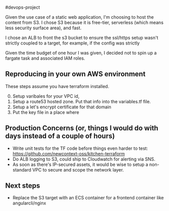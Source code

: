 #devops-project

Given the use case of a static web application, I'm choosing to host the content from S3. I chose S3 because it is free-tier, serverless (which means less security surface area), and fast. 

I chose an ALB to front the s3 bucket to ensure the ssl/https setup wasn't strictly coupled to a target, for example, if the config was strictly 

Given the time budget of one hour I was given, I decided not to spin up a fargate task and associated IAM roles.

## Reproducing in your own AWS environment

These steps assume you have terraform installed.

0. Setup varibales for your VPC id, 
1. Setup a route53 hosted zone. Put that info into the variables.tf file.
2. Setup a let's encrypt certificate for that domain
3. Put the key file in a place where 

## Production Concerns (or, things I would do with days instead of a couple of hours)
- Write unit tests for the TF code before things even harder to test: https://github.com/newcontext-oss/kitchen-terraform
- Do ALB logging to S3, could ship to Cloudwatch for alerting via SNS.
- As soon as there's IP-secured assets, it would be wise to setup a non-standard VPC to secure and scope the network layer.

## Next steps
- Replace the S3 target with an ECS container for a frontend container like angularcli/nginx